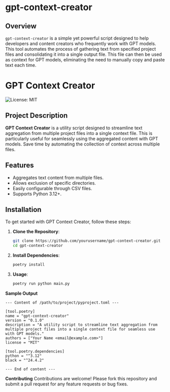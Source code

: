 # gpt-context-creator

## Overview

`gpt-context-creator` is a simple yet powerful script designed to help developers and content creators who frequently work with GPT models. This tool automates the process of gathering text from specified project files and consolidating it into a single output file. This file can then be used as context for GPT models, eliminating the need to manually copy and paste text each time.

# GPT Context Creator

![License: MIT](https://img.shields.io/badge/License-MIT-blue.svg)

## Project Description

**GPT Context Creator** is a utility script designed to streamline text aggregation from multiple project files into a single context file. This is particularly useful for seamlessly using the aggregated content with GPT models. Save time by automating the collection of context across multiple files.

## Features

- Aggregates text content from multiple files.
- Allows exclusion of specific directories.
- Easily configurable through CSV files.
- Supports Python 3.12+.

## Installation

To get started with GPT Context Creator, follow these steps:

1. **Clone the Repository**:
   ```bash
   git clone https://github.com/yourusername/gpt-context-creator.git
   cd gpt-context-creator

2. **Install Dependencies**:
   ```bash
   poetry install

3. **Usage**:
   ```bash
   poetry run python main.py


**Sample Output**
   ```text
   --- Content of /path/to/project/pyproject.toml ---
   
   [tool.poetry]
   name = "gpt-context-creator"
   version = "0.1.0"
   description = "A utility script to streamline text aggregation from multiple project files into a single context file for seamless use with GPT models."
   authors = ["Your Name <email@example.com>"]
   license = "MIT"
   
   [tool.poetry.dependencies]
   python = "^3.12"
   black = "^24.4.2"
   
   --- End of content ---
   ```

**Contributing**
Contributions are welcome! Please fork this repository and submit a pull request for any feature requests or bug fixes.